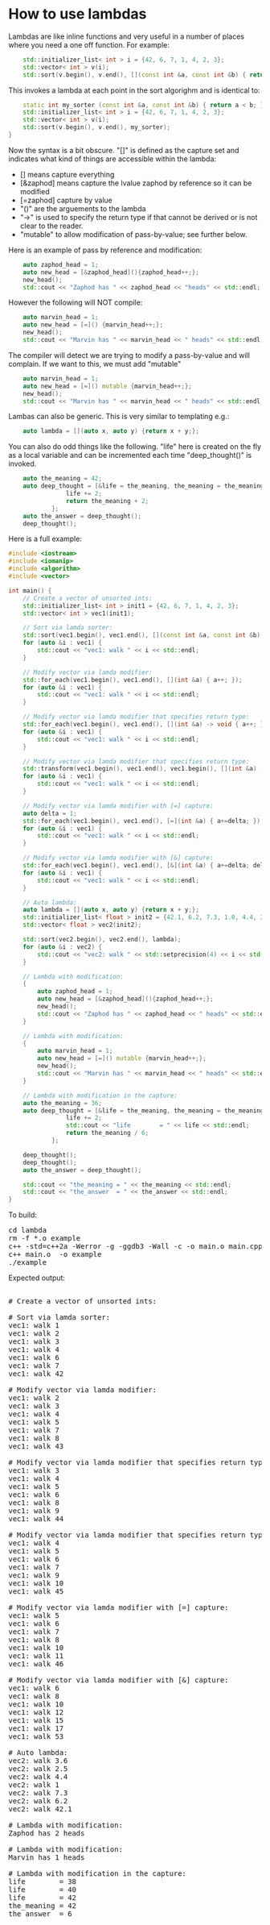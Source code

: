 How to use lambdas
==================

Lambdas are like inline functions and very useful in a number of places where
you need a one off function. For example:
```C++
    std::initializer_list< int > i = {42, 6, 7, 1, 4, 2, 3};
    std::vector< int > v(i);
    std::sort(v.begin(), v.end(), [](const int &a, const int &b) { return a < b; });
```
This invokes a lambda at each point in the sort algorighm and is identical to:
```C++
    static int my_sorter (const int &a, const int &b) { return a < b; };
    std::initializer_list< int > i = {42, 6, 7, 1, 4, 2, 3};
    std::vector< int > v(i);
    std::sort(v.begin(), v.end(), my_sorter);
}
```
Now the syntax is a bit obscure. "[]" is defined as the capture set and indicates
what kind of things are accessible within the lambda:
- [] means capture everything
- [&zaphod] means capture the lvalue zaphod by reference so it can be modified
- [=zaphod] capture by value
- "()" are the arguements to the lambda
- "->" is used to specify the return type if that cannot be derived or is not clear to the reader.
- "mutable" to allow modification of pass-by-value; see further below.

Here is an example of pass by reference and modification:
```C++
    auto zaphod_head = 1;
    auto new_head = [&zaphod_head](){zaphod_head++;};
    new_head();
    std::cout << "Zaphod has " << zaphod_head << "heads" << std::endl;
```
However the following will NOT compile:
```C++
    auto marvin_head = 1;
    auto new_head = [=]() {marvin_head++;};
    new_head();
    std::cout << "Marvin has " << marvin_head << " heads" << std::endl;
```
The compiler will detect we are trying to modify a pass-by-value and will
complain. If we want to this, we must add "mutable"
```C++
    auto marvin_head = 1;
    auto new_head = [=]() mutable {marvin_head++;};
    new_head();
    std::cout << "Marvin has " << marvin_head << " heads" << std::endl;
```
Lambas can also be generic. This is very similar to templating e.g.:
```C++
    auto lambda = [](auto x, auto y) {return x + y;};
```
You can also do odd things like the following. "life" here is created on the
fly as a local variable and can be incremented each time "deep_thought()" is
invoked.
```C++
    auto the_meaning = 42;
    auto deep_thought = [&life = the_meaning, the_meaning = the_meaning + 1] () {
                life += 2;
                return the_meaning + 2;
            };
    auto the_answer = deep_thought();
    deep_thought();
```
Here is a full example:
```C++
#include <iostream>
#include <iomanip>
#include <algorithm>
#include <vector>

int main() {
    // Create a vector of unsorted ints:
    std::initializer_list< int > init1 = {42, 6, 7, 1, 4, 2, 3};
    std::vector< int > vec1(init1);

    // Sort via lamda sorter:
    std::sort(vec1.begin(), vec1.end(), [](const int &a, const int &b) { return a < b; });
    for (auto &i : vec1) {
        std::cout << "vec1: walk " << i << std::endl;
    }

    // Modify vector via lamda modifier:
    std::for_each(vec1.begin(), vec1.end(), [](int &a) { a++; });
    for (auto &i : vec1) {
        std::cout << "vec1: walk " << i << std::endl;
    }

    // Modify vector via lamda modifier that specifies return type:
    std::for_each(vec1.begin(), vec1.end(), [](int &a) -> void { a++; });
    for (auto &i : vec1) {
        std::cout << "vec1: walk " << i << std::endl;
    }

    // Modify vector via lamda modifier that specifies return type:
    std::transform(vec1.begin(), vec1.end(), vec1.begin(), [](int &a) -> int { return a + 1; });
    for (auto &i : vec1) {
        std::cout << "vec1: walk " << i << std::endl;
    }

    // Modify vector via lamda modifier with [=] capture:
    auto delta = 1;
    std::for_each(vec1.begin(), vec1.end(), [=](int &a) { a+=delta; });
    for (auto &i : vec1) {
        std::cout << "vec1: walk " << i << std::endl;
    }

    // Modify vector via lamda modifier with [&] capture:
    std::for_each(vec1.begin(), vec1.end(), [&](int &a) { a+=delta; delta++; });
    for (auto &i : vec1) {
        std::cout << "vec1: walk " << i << std::endl;
    }

    // Auto lambda:
    auto lambda = [](auto x, auto y) {return x + y;};
    std::initializer_list< float > init2 = {42.1, 6.2, 7.3, 1.0, 4.4, 2.5, 3.6};
    std::vector< float > vec2(init2);

    std::sort(vec2.begin(), vec2.end(), lambda);
    for (auto &i : vec2) {
        std::cout << "vec2: walk " << std::setprecision(4) << i << std::endl;
    }

    // Lambda with modification:
    {
        auto zaphod_head = 1;
        auto new_head = [&zaphod_head](){zaphod_head++;};
        new_head();
        std::cout << "Zaphod has " << zaphod_head << " heads" << std::endl;
    }

    // Lambda with modification:
    {
        auto marvin_head = 1;
        auto new_head = [=]() mutable {marvin_head++;};
        new_head();
        std::cout << "Marvin has " << marvin_head << " heads" << std::endl;
    }

    // Lambda with modification in the capture:
    auto the_meaning = 36;
    auto deep_thought = [&life = the_meaning, the_meaning = the_meaning + 1] () {
                life += 2;
                std::cout << "life        = " << life << std::endl;
                return the_meaning / 6;
            };

    deep_thought();
    deep_thought();
    auto the_answer = deep_thought();

    std::cout << "the_meaning = " << the_meaning << std::endl;
    std::cout << "the_answer  = " << the_answer << std::endl;
}
```
To build:
<pre>
cd lambda
rm -f *.o example
c++ -std=c++2a -Werror -g -ggdb3 -Wall -c -o main.o main.cpp
c++ main.o  -o example
./example
</pre>
Expected output:
<pre>

# Create a vector of unsorted ints:

# Sort via lamda sorter:
vec1: walk 1
vec1: walk 2
vec1: walk 3
vec1: walk 4
vec1: walk 6
vec1: walk 7
vec1: walk 42

# Modify vector via lamda modifier:
vec1: walk 2
vec1: walk 3
vec1: walk 4
vec1: walk 5
vec1: walk 7
vec1: walk 8
vec1: walk 43

# Modify vector via lamda modifier that specifies return type:
vec1: walk 3
vec1: walk 4
vec1: walk 5
vec1: walk 6
vec1: walk 8
vec1: walk 9
vec1: walk 44

# Modify vector via lamda modifier that specifies return type:
vec1: walk 4
vec1: walk 5
vec1: walk 6
vec1: walk 7
vec1: walk 9
vec1: walk 10
vec1: walk 45

# Modify vector via lamda modifier with [=] capture:
vec1: walk 5
vec1: walk 6
vec1: walk 7
vec1: walk 8
vec1: walk 10
vec1: walk 11
vec1: walk 46

# Modify vector via lamda modifier with [&] capture:
vec1: walk 6
vec1: walk 8
vec1: walk 10
vec1: walk 12
vec1: walk 15
vec1: walk 17
vec1: walk 53

# Auto lambda:
vec2: walk 3.6
vec2: walk 2.5
vec2: walk 4.4
vec2: walk 1
vec2: walk 7.3
vec2: walk 6.2
vec2: walk 42.1

# Lambda with modification:
Zaphod has 2 heads

# Lambda with modification:
Marvin has 1 heads

# Lambda with modification in the capture:
life        = 38
life        = 40
life        = 42
the_meaning = 42
the_answer  = 6
</pre>

